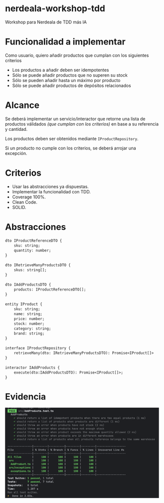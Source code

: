 # nerdeala-workshop-tdd
Workshop para Nerdeala de TDD más IA 


# Funcionalidad a implementar

Como usuario, quiero añadir productos que cumplan con los siguientes criterios

- Los productos a añadir deben ser idempotentes
- Sólo se puede añadir productos que no superen su stock
- Sólo se pueden añadir hasta un máximo por producto
- Sólo se puede añadir productos de depósitos relacionados


# Alcance
Se deberá implementar un servicio/interactor que retorne una lista de productos válidados 
_(que cumplan con los criterios)_ en base a su referencia y cantidad. 

Los productos deben ser obtenidos mediante `IProductRepository`. 

Si un producto no cumple con los criterios, se deberá arrojar una excepción.

# Criterios
- Usar las abstracciones ya dispuestas.
- Implementar la funcionalidad con TDD.
- Coverage 100%.
- Clean Code.
- SOLID.

# Abstracciones

```
dto IProductReferenceDTO {
    sku: string;
    quantity: number;
}

dto IRetrieveManyProductsDTO {
    skus: string[];
}

dto IAddProductsDTO {
    products: IProductReferenceDTO[];
}

entity IProduct {
    sku: string;
    name: string;
    price: number;
    stock: number;
    category: string;
    brand: string;
}

interface IProductRepository {
    retrieveMany(dto: IRetrieveManyProductsDTO): Promise<IProduct[]>
}

interactor IAddProducts {
    execute(dto:IAddProductsDTO): Promise<IProduct[]>;
}
```


# Evidencia

![img.png](img.png)